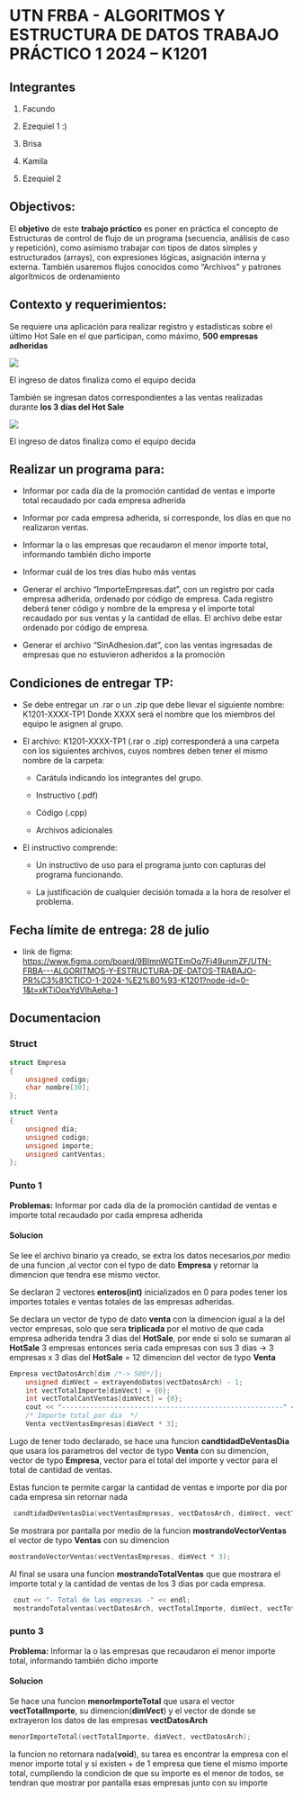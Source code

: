 # UTN FRBA - ALGORITMOS Y ESTRUCTURA DE DATOS TRABAJO PRÁCTICO 1 2024 – K1201

## Integrantes

1. Facundo

2. Ezequiel 1 :)

3. Brisa

4. Kamila

5. Ezequiel 2

## Objectivos:

El **objetivo** de este **trabajo práctico** es poner en práctica el concepto de Estructuras de control de flujo de un programa (secuencia, análisis de caso y repetición), como asimismo trabajar con tipos de datos simples y estructurados (arrays), con expresiones lógicas, asignación interna y externa. También usaremos flujos conocidos como “Archivos” y patrones algorítmicos de ordenamiento

## Contexto y requerimientos:

Se requiere una aplicación para realizar registro y estadísticas sobre el último Hot Sale en el que participan, como máximo, **500 empresas adheridas**

![](C:\Users\Ezequiel\AppData\Roaming\marktext\images\2024-07-19-18-45-08-image.png)

El ingreso de datos finaliza como el equipo decida

También se ingresan datos correspondientes a las ventas realizadas durante **los 3 días del Hot Sale**

![](C:\Users\Ezequiel\AppData\Roaming\marktext\images\2024-07-19-18-45-47-image.png)

El ingreso de datos finaliza como el equipo decida

## Realizar un programa para:

- Informar por cada día de la promoción cantidad de ventas e importe total recaudado por cada empresa adherida  

- Informar por cada empresa adherida, si corresponde, los días en que no realizaron ventas.  

- Informar la o las empresas que recaudaron el menor importe total, informando también dicho importe  

- Informar cuál de los tres días hubo más ventas  

- Generar el archivo “ImporteEmpresas.dat”, con un registro por cada empresa adherida, ordenado por código de empresa. Cada registro deberá tener código y nombre de la empresa y el importe total recaudado por sus ventas y la cantidad de ellas. El archivo debe estar ordenado por código de empresa.  

- Generar el archivo “SinAdhesion.dat”, con las ventas ingresadas de empresas que no estuvieron adheridos a la promoción

## Condiciones de entregar TP:

- Se debe entregar un .rar o un .zip que debe llevar el siguiente nombre: K1201-XXXX-TP1 Donde XXXX será el nombre que los miembros del equipo le asignen al grupo.  

- El archivo: K1201-XXXX-TP1 (.rar o .zip) corresponderá a una carpeta con los siguientes archivos, cuyos nombres deben tener el mismo nombre de la carpeta:  
  
  - Carátula indicando los integrantes del grupo.  
  
  - Instructivo (.pdf)  
  
  - Código (.cpp)  
  
  - Archivos adicionales  

- El instructivo comprende:  
  
  - Un instructivo de uso para el programa junto con capturas del programa funcionando.  
  
  - La justificación de cualquier decisión tomada a la hora de resolver el problema.

## Fecha límite de entrega: 28 de julio

- link de figma: 
  https://www.figma.com/board/9BImnWGTEmOq7Fi49unmZF/UTN-FRBA---ALGORITMOS-Y-ESTRUCTURA-DE-DATOS-TRABAJO-PR%C3%81CTICO-1-2024-%E2%80%93-K1201?node-id=0-1&t=xKTiOoxYdVIhAeha-1

## Documentacion

### Struct

```cpp
struct Empresa
{
    unsigned codigo;
    char nombre[30];
};

struct Venta
{
    unsigned dia;
    unsigned codigo;
    unsigned importe;
    unsigned cantVentas;
};
```

### Punto 1

**Problemas:** Informar por cada día de la promoción cantidad de ventas e importe total recaudado por cada empresa adherida

#### Solucion

Se lee el archivo binario ya creado, se extra los datos necesarios,por medio de una funcion ,al vector con el typo de dato **Empresa** y retornar la dimencion que tendra ese mismo vector.

Se declaran 2 vectores **enteros(int)**  inicializados en 0 para podes tener los importes totales e ventas totales de las empresas adheridas.

Se declara un vector de typo de dato **venta** con la dimencion igual a la del vector empresas, solo que sera **triplicada** por el motivo de que cada empresa adherida tendra 3 dias del **HotSale**, por ende si solo se sumaran al **HotSale** 3 empresas entonces seria cada empresas con sus 3 dias -> 3 empresas x 3 dias del **HotSale** = 12 dimencion del vector de typo **Venta**

```cpp
Empresa vectDatosArch[dim /*-> 500*/];
    unsigned dimVect = extrayendoDatos(vectDatosArch) - 1;
    int vectTotalImporte[dimVect] = {0};
    int vectTotalCantVentas[dimVect] = {0};
    cout << "-------------------------------------------------------" << endl;
    /* Importe total por dia  */
    Venta vectVentasEmpresas[dimVect * 3];
```

Lugo de tener todo declarado, se hace una funcion **candtidadDeVentasDia** que usara los parametros del vector de typo **Venta** con su dimencion, vector de typo **Empresa**, vector para el total del importe y vector para el total de cantidad de ventas.

Estas funcion te permite cargar la cantidad de ventas e importe por dia por cada empresa sin retornar nada

```cpp
 candtidadDeVentasDia(vectVentasEmpresas, vectDatosArch, dimVect, vectTotalImporte, vectTotalCantVentas);
```

Se mostrara por pantalla por medio de la funcion **mostrandoVectorVentas** el vector de typo **Ventas** con su dimencion

```cpp
mostrandoVectorVentas(vectVentasEmpresas, dimVect * 3);
```

Al final se usara una funcion **mostrandoTotalVentas** que que mostrara el importe total y la cantidad de ventas de los 3 dias por cada empresa.

```cpp
 cout << "- Total de las empresas -" << endl;
 mostrandoTotalventas(vectDatosArch, vectTotalImporte, dimVect, vectTotalCantVentas);
```

### punto 3

**Problema:** Informar la o las empresas que recaudaron el menor importe total, informando también dicho importe

#### Solucion

Se hace una funcion **menorImporteTotal** que usara el vector **vectTotalImporte**, su dimencion(**dimVect**) y el vector de donde se extrayeron los datos de las empresas **vectDatosArch**  

```cpp
menorImporteTotal(vectTotalImporte, dimVect, vectDatosArch);
```

la funcion no retornara nada(**void**), su tarea es encontrar la empresa con el menor importe total y si existen + de 1 empresa que tiene el mismo importe total, cumpliendo la condicion de que su importe es el menor de todos, se tendran que mostrar por pantalla esas empresas junto con su importe
